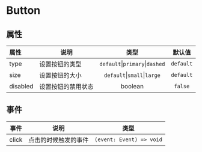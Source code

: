 # Button

<demo src="./demos/basic.vue"></demo>

<demo src="./demos/size.vue"></demo>

<demo src="./demos/disabled.vue"></demo>

## 属性
|  属性  |  说明  |  类型  | 默认值 |
| :----- |  ----  |  :----: | :----: |
| type | 设置按钮的类型 | `default`\|`primary`\|`dashed`| `default` |
| size | 设置按钮的大小 | `default`\|`small`\|`large`| `default` |
| disabled | 设置按钮的禁用状态 | boolean | `false` | 

## 事件
| 事件 | 说明 | 类型 |
| ---- | ---- | :----: |
| click | 点击的时候触发的事件 | `(event: Event) => void` |
